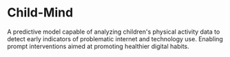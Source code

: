 # Child-Mind
A predictive model capable of analyzing children's physical activity data to detect early indicators of problematic internet and technology use. Enabling prompt interventions aimed at promoting healthier digital habits.
